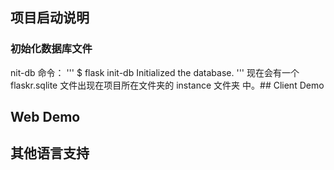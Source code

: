 ## 项目启动说明

### 初始化数据库文件

nit-db 命令：
'''
$ flask init-db
Initialized the database.
'''
现在会有一个 flaskr.sqlite 文件出现在项目所在文件夹的 instance 文件夹 中。##  Client Demo



##  Web Demo


## 其他语言支持


